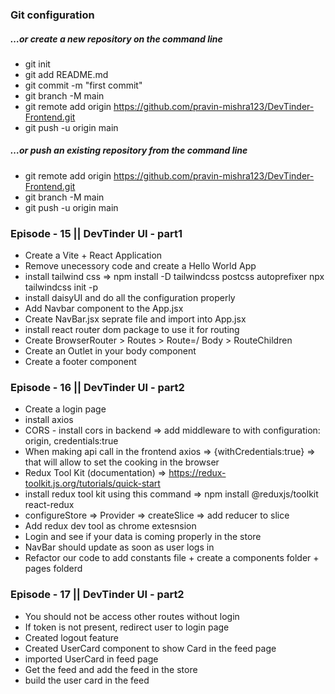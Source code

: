 ### Git configuration

##### …or create a new repository on the command line

- git init
- git add README.md
- git commit -m "first commit"
- git branch -M main
- git remote add origin https://github.com/pravin-mishra123/DevTinder-Frontend.git
- git push -u origin main

##### …or push an existing repository from the command line

- git remote add origin https://github.com/pravin-mishra123/DevTinder-Frontend.git
- git branch -M main
- git push -u origin main

### Episode - 15 || DevTinder UI - part1

- Create a Vite + React Application
- Remove unecessory code and create a Hello World App
- install tailwind css => npm install -D tailwindcss postcss autoprefixer npx tailwindcss init -p
- install daisyUI and do all the configuration properly
- Add Navbar component to the App.jsx
- Create NavBar.jsx seprate file and import into App.jsx
- install react router dom package to use it for routing
- Create BrowserRouter > Routes > Route=/ Body > RouteChildren
- Create an Outlet in your body component
- Create a footer component

### Episode - 16 || DevTinder UI - part2

- Create a login page
- install axios
- CORS - install cors in backend => add middleware to with configuration: origin, credentials:true
- When making api call in the frontend axios => {withCredentials:true} => that will allow to set the cooking in the browser
- Redux Tool Kit (documentation) => https://redux-toolkit.js.org/tutorials/quick-start
- install redux tool kit using this command => npm install @reduxjs/toolkit react-redux
- configureStore => Provider => createSlice => add reducer to slice
- Add redux dev tool as chrome extesnsion
- Login and see if your data is coming properly in the store
- NavBar should update as soon as user logs in
- Refactor our code to add constants file + create a components folder + pages folderd

### Episode - 17 || DevTinder UI - part2

- You should not be access other routes without login
- If token is not present, redirect user to login page
- Created logout feature
- Created UserCard component to show Card in the feed page
- imported UserCard in feed page
- Get the feed and add the feed in the store
- build the user card in the feed
